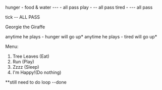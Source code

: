 hunger - food & water ---  - all pass
play -  -- all pass
tired -  --- all pass

tick -- ALL PASS

Georgie the Giraffe 

anytime he plays - hunger will go up*
anytime he plays - tired will go up*

Menu: 
1. Tree Leaves (Eat)
2. Run (Play)
3. Zzzz (Sleep)
4. I'm Happy!(Do nothing)


**still need to do loop --done 

